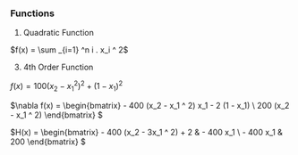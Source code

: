 ### Functions
1. Quadratic Function

$f(x) = \sum _{i=1} ^n  i . x_i ^ 2$

3. 4th Order Function
 
$f(x) = 100 (x_2 - x_1 ^ 2) ^ 2 + (1 - x_1) ^ 2$

$\nabla f(x) = 
\begin{bmatrix}
    - 400 (x_2 - x_1 ^ 2) x_1 - 2 (1 - x_1) \\
    200 (x_2 - x_1 ^ 2)
\end{bmatrix}
$

$H(x) =
\begin{bmatrix}
    - 400 (x_2 - 3x_1 ^ 2) + 2 & - 400 x_1 \\
    - 400 x_1 & 200
\end{bmatrix}
$
